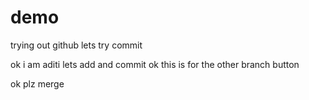 # demo
trying out github
lets try commit

ok i am aditi lets add and commit
ok this is for the other branch button 

ok plz merge

